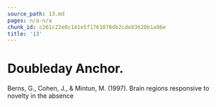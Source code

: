 ```yaml
---
source_path: 13.md
pages: n/a-n/a
chunk_id: c261c22e0c141e5f1761078db2cde83620b1a96e
title: '13'
---
```

# Doubleday Anchor.

Berns, G., Cohen, J., & Mintun, M. (1997). Brain regions responsive to novelty in the absence
